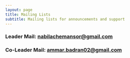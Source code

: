 ```yaml
---
layout: page
title: Mailing Lists
subtitle: Mailing lists for announcements and support
---
```


### Leader Mail: nabilachemansor@gmail.com
### Co-Leader Mail: ammar.badran02@gmail.com


